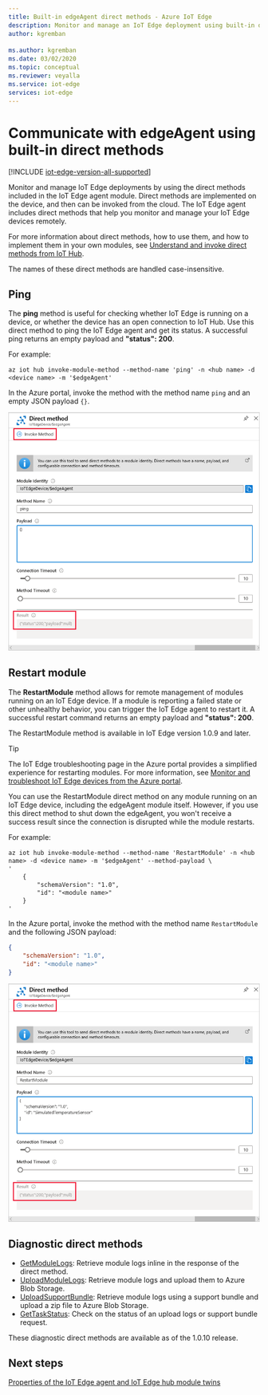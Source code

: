 ```yaml
---
title: Built-in edgeAgent direct methods - Azure IoT Edge
description: Monitor and manage an IoT Edge deployment using built-in direct methods in the IoT Edge agent runtime module
author: kgremban

ms.author: kgremban
ms.date: 03/02/2020
ms.topic: conceptual
ms.reviewer: veyalla
ms.service: iot-edge
services: iot-edge
---
```


# Communicate with edgeAgent using built-in direct methods

[!INCLUDE [iot-edge-version-all-supported](../../includes/iot-edge-version-all-supported.md)]

Monitor and manage IoT Edge deployments by using the direct methods included in the IoT Edge agent module. Direct methods are implemented on the device, and then can be invoked from the cloud. The IoT Edge agent includes direct methods that help you monitor and manage your IoT Edge devices remotely.

For more information about direct methods, how to use them, and how to implement them in your own modules, see [Understand and invoke direct methods from IoT Hub](../iot-hub/iot-hub-devguide-direct-methods.md).

The names of these direct methods are handled case-insensitive.

## Ping

The **ping** method is useful for checking whether IoT Edge is running on a device, or whether the device has an open connection to IoT Hub. Use this direct method to ping the IoT Edge agent and get its status. A successful ping returns an empty payload and **"status": 200**.

For example:

```azurecli
az iot hub invoke-module-method --method-name 'ping' -n <hub name> -d <device name> -m '$edgeAgent'
```

In the Azure portal, invoke the method with the method name `ping` and an empty JSON payload `{}`.

![Invoke direct method 'ping' in Azure portal](./media/how-to-edgeagent-direct-method/ping-direct-method.png)

## Restart module

The **RestartModule** method allows for remote management of modules running on an IoT Edge device. If a module is reporting a failed state or other unhealthy behavior, you can trigger the IoT Edge agent to restart it. A successful restart command returns an empty payload and **"status": 200**.

The RestartModule method is available in IoT Edge version 1.0.9 and later.

>[!TIP]
>The IoT Edge troubleshooting page in the Azure portal provides a simplified experience for restarting modules. For more information, see [Monitor and troubleshoot IoT Edge devices from the Azure portal](troubleshoot-in-portal.md).

You can use the RestartModule direct method on any module running on an IoT Edge device, including the edgeAgent module itself. However, if you use this direct method to shut down the edgeAgent, you won't receive a success result since the connection is disrupted while the module restarts.

For example:

```azurecli
az iot hub invoke-module-method --method-name 'RestartModule' -n <hub name> -d <device name> -m '$edgeAgent' --method-payload \
'
    {
        "schemaVersion": "1.0",
        "id": "<module name>"
    }
'
```

In the Azure portal, invoke the method with the method name `RestartModule` and the following JSON payload:

```json
{
    "schemaVersion": "1.0",
    "id": "<module name>"
}
```

![Invoke direct method 'RestartModule' in Azure portal](./media/how-to-edgeagent-direct-method/restartmodule-direct-method.png)

## Diagnostic direct methods

* [GetModuleLogs](how-to-retrieve-iot-edge-logs.md#retrieve-module-logs): Retrieve module logs inline in the response of the direct method.
* [UploadModuleLogs](how-to-retrieve-iot-edge-logs.md#upload-module-logs): Retrieve module logs and upload them to Azure Blob Storage.
* [UploadSupportBundle](how-to-retrieve-iot-edge-logs.md#upload-support-bundle-diagnostics): Retrieve module logs using a support bundle and upload a zip file to Azure Blob Storage.
* [GetTaskStatus](how-to-retrieve-iot-edge-logs.md#get-upload-request-status): Check on the status of an upload logs or support bundle request.

These diagnostic direct methods are available as of the 1.0.10 release.

## Next steps

[Properties of the IoT Edge agent and IoT Edge hub module twins](module-edgeagent-edgehub.md)
